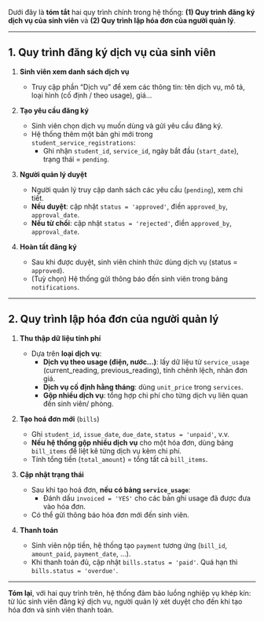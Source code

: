 Dưới đây là **tóm tắt** hai quy trình chính trong hệ thống: **(1) Quy trình đăng ký dịch vụ của sinh viên** và **(2) Quy trình lập hóa đơn của người quản lý**.

---

## 1. Quy trình đăng ký dịch vụ của sinh viên

1. **Sinh viên xem danh sách dịch vụ**

   - Truy cập phần “Dịch vụ” để xem các thông tin: tên dịch vụ, mô tả, loại hình (cố định / theo usage), giá...

2. **Tạo yêu cầu đăng ký**

   - Sinh viên chọn dịch vụ muốn dùng và gửi yêu cầu đăng ký.
   - Hệ thống thêm một bản ghi mới trong `student_service_registrations`:
     - Ghi nhận `student_id`, `service_id`, ngày bắt đầu (`start_date`), trạng thái = `pending`.

3. **Người quản lý duyệt**

   - Người quản lý truy cập danh sách các yêu cầu (`pending`), xem chi tiết.
   - **Nếu duyệt**: cập nhật `status = 'approved'`, điền `approved_by`, `approval_date`.
   - **Nếu từ chối**: cập nhật `status = 'rejected'`, điền `approved_by`, `approval_date`.

4. **Hoàn tất đăng ký**
   - Sau khi được duyệt, sinh viên chính thức dùng dịch vụ (status = `approved`).
   - (Tuỳ chọn) Hệ thống gửi thông báo đến sinh viên trong bảng `notifications`.

---

## 2. Quy trình lập hóa đơn của người quản lý

1. **Thu thập dữ liệu tính phí**

   - Dựa trên **loại dịch vụ**:
     - **Dịch vụ theo usage (điện, nước...)**: lấy dữ liệu từ `service_usage` (current_reading, previous_reading), tính chênh lệch, nhân đơn giá.
     - **Dịch vụ cố định hằng tháng**: dùng `unit_price` trong `services`.
     - **Gộp nhiều dịch vụ**: tổng hợp chi phí cho từng dịch vụ liên quan đến sinh viên/ phòng.

2. **Tạo hoá đơn mới** (`bills`)

   - Ghi `student_id`, `issue_date`, `due_date`, `status = 'unpaid'`, v.v.
   - **Nếu hệ thống gộp nhiều dịch vụ** cho một hóa đơn, dùng bảng `bill_items` để liệt kê từng dịch vụ kèm chi phí.
   - Tính tổng tiền (`total_amount`) = tổng tất cả `bill_items`.

3. **Cập nhật trạng thái**

   - Sau khi tạo hoá đơn, **nếu có bảng `service_usage`**:
     - Đánh dấu `invoiced = 'YES'` cho các bản ghi usage đã được đưa vào hóa đơn.
   - Có thể gửi thông báo hóa đơn mới đến sinh viên.

4. **Thanh toán**
   - Sinh viên nộp tiền, hệ thống tạo `payment` tương ứng (`bill_id`, `amount_paid`, `payment_date`, ...).
   - Khi thanh toán đủ, cập nhật `bills.status = 'paid'`. Quá hạn thì `bills.status = 'overdue'`.

---

**Tóm lại**, với hai quy trình trên, hệ thống đảm bảo luồng nghiệp vụ khép kín: từ lúc sinh viên đăng ký dịch vụ, người quản lý xét duyệt cho đến khi tạo hóa đơn và sinh viên thanh toán.

